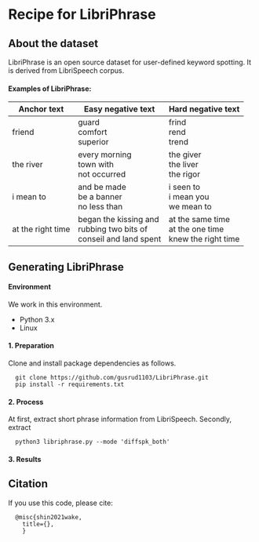 # Recipe for LibriPhrase
## About the dataset
LibriPhrase is an open source dataset for user-defined keyword spotting.
It is derived from LibriSpeech corpus.
#### Examples of LibriPhrase:
|Anchor text|Easy negative text|Hard negative text|
|----|----|----|
|friend|guard<br/>comfort<br/>superior|frind<br/>rend<br/>trend|
|the river|every morning<br/>town with<br/>not occurred|the giver<br/>the liver<br/>the rigor|
|i mean to|and be made<br/>be a banner<br/>no less than|i seen to<br/>i mean you<br/>we mean to|
|at the right time|began the kissing and<br/>rubbing two bits of<br/>conseil and land spent|at the same time<br/>at the one time<br/>knew the right time|
## Generating LibriPhrase
#### Environment
We work in this environment.
* Python 3.x
* Linux

#### 1. Preparation
Clone and install package dependencies as follows.
```
  git clone https://github.com/gusrud1103/LibriPhrase.git
  pip install -r requirements.txt
```
#### 2. Process
At first, extract short phrase information from LibriSpeech.
Secondly, extract
```
  python3 libriphrase.py --mode 'diffspk_both'
```

#### 3. Results

## Citation
If you use this code, please cite:
```
  @misc{shin2021wake,
    title={},
    }
```
